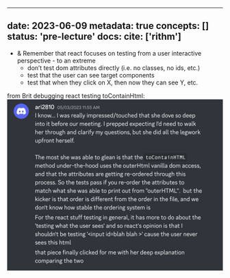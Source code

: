 
---
date: 2023-06-09
metadata: true
concepts: []
status: 'pre-lecture'
docs: 
cite: ['rithm']
---

- & Remember that react focuses on testing from a user interactive perspective - to an extreme
	- don’t test dom attributes directly (i.e. no classes, no ids, etc.)
	- test that the user can see target components
	- test that when they click on X, then now they can see Y, etc.

from Brit debugging react testing toContainHtml:
![](../assets/image/react-testing-1686310046988.jpeg)